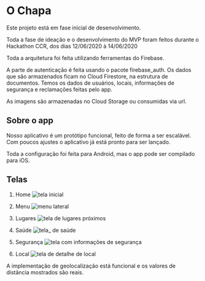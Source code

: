 # O Chapa

Este projeto está em fase inicial de desenvolvimento.

Toda a fase de ideação e o desenvolvimento do MVP foram feitos durante o Hackathon CCR, dos dias 12/06/2020 à 14/06/2020

Toda a arquitetura foi feita utilizando ferramentas do Firebase.

A parte de autenticação é feita usando o pacote firebase_auth.
Os dados que são armazenados ficam no Cloud Firestore, na estrutura de documentos.
Temos os dados de usuários, locais, informações de segurança e reclamações feitas pelo app. 

As imagens são armazenadas no Cloud Storage ou consumidas via url. 

## Sobre o app
Nosso aplicativo é um protótipo funcional, feito de forma a ser escalável. Com poucos ajustes o aplicativo já está pronto para ser lançado.

Toda a configuração foi feita para Android, mas o app pode ser compilado para iOS. 


## Telas

1. Home
   ![tela inicial](telas/home.png)

2. Menu
   ![menu lateral](telas/menu.png)

3. Lugares
   ![tela de lugares próximos](telas/lugares.png)

4. Saúde
   ![tela_ de saúde](telas/home.png)

5. Segurança
   ![tela com informações de segurança](telas/segurança.png)

6. Local
   ![tela de detalhe de local](telas/lugar.png)
   

A implementação de geolocalização está funcional e os valores de distância mostrados são reais.
